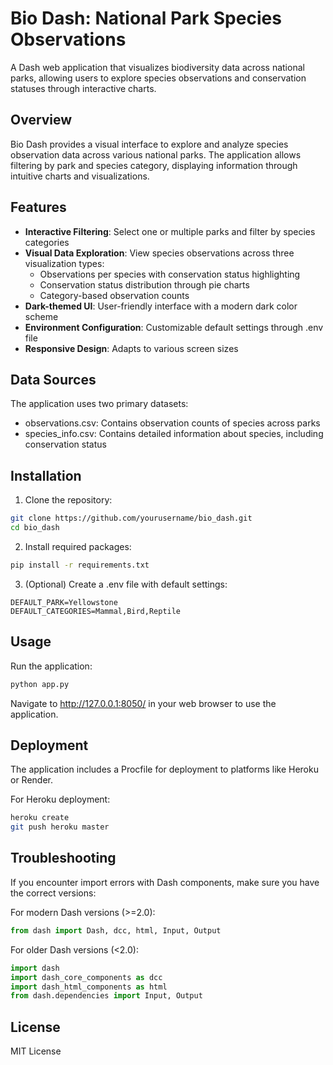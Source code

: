 # Bio Dash: National Park Species Observations

A Dash web application that visualizes biodiversity data across national parks, allowing users to explore species observations and conservation statuses through interactive charts.

## Overview

Bio Dash provides a visual interface to explore and analyze species observation data across various national parks. The application allows filtering by park and species category, displaying information through intuitive charts and visualizations.

## Features

- **Interactive Filtering**: Select one or multiple parks and filter by species categories
- **Visual Data Exploration**: View species observations across three visualization types:
  - Observations per species with conservation status highlighting
  - Conservation status distribution through pie charts
  - Category-based observation counts
- **Dark-themed UI**: User-friendly interface with a modern dark color scheme
- **Environment Configuration**: Customizable default settings through .env file
- **Responsive Design**: Adapts to various screen sizes

## Data Sources

The application uses two primary datasets:
- observations.csv: Contains observation counts of species across parks
- species_info.csv: Contains detailed information about species, including conservation status

## Installation

1. Clone the repository:
```bash
git clone https://github.com/yourusername/bio_dash.git
cd bio_dash
```

2. Install required packages:
```bash
pip install -r requirements.txt
```

3. (Optional) Create a .env file with default settings:
```
DEFAULT_PARK=Yellowstone
DEFAULT_CATEGORIES=Mammal,Bird,Reptile
```

## Usage

Run the application:

```bash
python app.py
```

Navigate to http://127.0.0.1:8050/ in your web browser to use the application.

## Deployment

The application includes a Procfile for deployment to platforms like Heroku or Render.

For Heroku deployment:
```bash
heroku create
git push heroku master
```

## Troubleshooting

If you encounter import errors with Dash components, make sure you have the correct versions:

For modern Dash versions (>=2.0):
```python
from dash import Dash, dcc, html, Input, Output
```

For older Dash versions (<2.0):
```python
import dash
import dash_core_components as dcc
import dash_html_components as html
from dash.dependencies import Input, Output
```

## License

MIT License